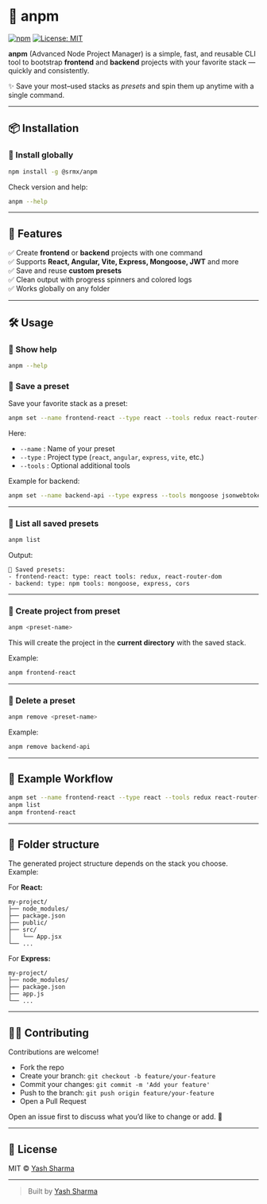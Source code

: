 # 🚀 anpm

[![npm](https://img.shields.io/npm/v/@srmx/anpm?color=blue&logo=npm)](https://www.npmjs.com/package/@srmx/anpm)
[![License: MIT](https://img.shields.io/badge/license-MIT-green.svg)](LICENSE)

**anpm** (Advanced Node Project Manager) is a simple, fast, and reusable CLI tool to bootstrap **frontend** and **backend** projects with your favorite stack — quickly and consistently.  

✨ Save your most–used stacks as *presets* and spin them up anytime with a single command.

---

## 📦 Installation

### 🔷 Install globally
```bash
npm install -g @srmx/anpm
```

Check version and help:
```bash
anpm --help
```

---

## 🚀 Features

✅ Create **frontend** or **backend** projects with one command  
✅ Supports **React, Angular, Vite, Express, Mongoose, JWT** and more  
✅ Save and reuse **custom presets**  
✅ Clean output with progress spinners and colored logs  
✅ Works globally on any folder

---

## 🛠️ Usage

### 📄 Show help
```bash
anpm --help
```

### 🔷 Save a preset
Save your favorite stack as a preset:
```bash
anpm set --name frontend-react --type react --tools redux react-router-dom
```

Here:
- `--name` : Name of your preset
- `--type` : Project type (`react`, `angular`, `express`, `vite`, etc.)
- `--tools` : Optional additional tools

Example for backend:
```bash
anpm set --name backend-api --type express --tools mongoose jsonwebtoken dotenv
```

---

### 🔷 List all saved presets
```bash
anpm list
```

Output:
```
📄 Saved presets:
- frontend-react: type: react tools: redux, react-router-dom
- backend: type: npm tools: mongoose, express, cors
```

---

### 🔷 Create project from preset
```bash
anpm <preset-name>
```

This will create the project in the **current directory** with the saved stack.

Example:
```bash
anpm frontend-react
```

---

### 🔷 Delete a preset
```bash
anpm remove <preset-name>
```

Example:
```bash
anpm remove backend-api
```

---

## 🌟 Example Workflow

```bash
anpm set --name frontend-react --type react --tools redux react-router-dom
anpm list
anpm frontend-react
```

---

## 📂 Folder structure

The generated project structure depends on the stack you choose. Example:

For **React:**
```
my-project/
├── node_modules/
├── package.json
├── public/
├── src/
│   └── App.jsx
└── ...
```

For **Express:**
```
my-project/
├── node_modules/
├── package.json
├── app.js
└── ...
```

---

## 🧑‍💻 Contributing

Contributions are welcome!  
- Fork the repo
- Create your branch: `git checkout -b feature/your-feature`
- Commit your changes: `git commit -m 'Add your feature'`
- Push to the branch: `git push origin feature/your-feature`
- Open a Pull Request

Open an issue first to discuss what you’d like to change or add. 🙌

---

## 📄 License

MIT © [Yash Sharma](mailto:yashsharma.js@gmail.com)

---

> Built  by [Yash Sharma](mailto:yashsharma.js@gmail.com)

